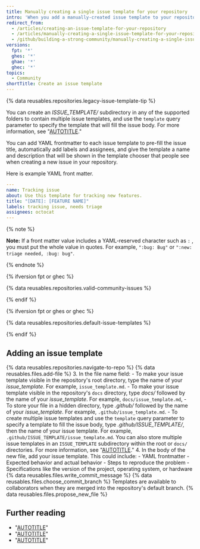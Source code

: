 ```yaml
---
title: Manually creating a single issue template for your repository
intro: 'When you add a manually-created issue template to your repository, project contributors will automatically see the template''s contents in the issue body.'
redirect_from:
  - /articles/creating-an-issue-template-for-your-repository
  - /articles/manually-creating-a-single-issue-template-for-your-repository
  - /github/building-a-strong-community/manually-creating-a-single-issue-template-for-your-repository
versions:
  fpt: '*'
  ghes: '*'
  ghae: '*'
  ghec: '*'
topics:
  - Community
shortTitle: Create an issue template
---
```


{% data reusables.repositories.legacy-issue-template-tip %}

You can create an _ISSUE_TEMPLATE/_ subdirectory in any of the supported folders to contain multiple issue templates, and use the `template` query parameter to specify the template that will fill the issue body. For more information, see "[AUTOTITLE](/issues/tracking-your-work-with-issues/creating-an-issue)."

You can add YAML frontmatter to each issue template to pre-fill the issue title, automatically add labels and assignees, and give the template a name and description that will be shown in the template chooser that people see when creating a new issue in your repository.

Here is example YAML front matter.

```yaml
---
name: Tracking issue
about: Use this template for tracking new features.
title: "[DATE]: [FEATURE NAME]"
labels: tracking issue, needs triage
assignees: octocat
---
```
{% note %}

**Note:** If a front matter value includes a YAML-reserved character such as `:` , you must put the whole value in quotes. For example, `":bug: Bug"` or `":new: triage needed, :bug: bug"`.

{% endnote %}

{% ifversion fpt or ghec %}

{% data reusables.repositories.valid-community-issues %}

{% endif %}

{% ifversion fpt or ghes or ghec %}

{% data reusables.repositories.default-issue-templates %}

{% endif %}

## Adding an issue template

{% data reusables.repositories.navigate-to-repo %}
{% data reusables.files.add-file %}
3. In the file name field:
    -  To make your issue template visible in the repository's root directory, type the name of your _issue_template_. For example, `issue_template.md`.
    - To make your issue template visible in the repository's `docs` directory, type _docs/_ followed by the name of your _issue_template_. For example, `docs/issue_template.md`,
    - To store your file in a hidden directory, type _.github/_ followed by the name of your _issue_template_. For example, `.github/issue_template.md`.
    - To create multiple issue templates and use the `template` query parameter to specify a template to fill the issue body, type _.github/ISSUE_TEMPLATE/_, then the name of your issue template. For example, `.github/ISSUE_TEMPLATE/issue_template.md`. You can also store multiple issue templates in an `ISSUE_TEMPLATE` subdirectory within the root or `docs/` directories. For more information, see "[AUTOTITLE](/issues/tracking-your-work-with-issues/creating-an-issue)."
4. In the body of the new file, add your issue template. This could include:
    - YAML frontmatter
    - Expected behavior and actual behavior
    - Steps to reproduce the problem
    - Specifications like the version of the project, operating system, or hardware
{% data reusables.files.write_commit_message %}
{% data reusables.files.choose_commit_branch %} Templates are available to collaborators when they are merged into the repository's default branch.
{% data reusables.files.propose_new_file %}

## Further reading

- "[AUTOTITLE](/communities/using-templates-to-encourage-useful-issues-and-pull-requests/about-issue-and-pull-request-templates)"
- "[AUTOTITLE](/communities/using-templates-to-encourage-useful-issues-and-pull-requests/configuring-issue-templates-for-your-repository)"
- "[AUTOTITLE](/issues/tracking-your-work-with-issues/creating-an-issue)"
